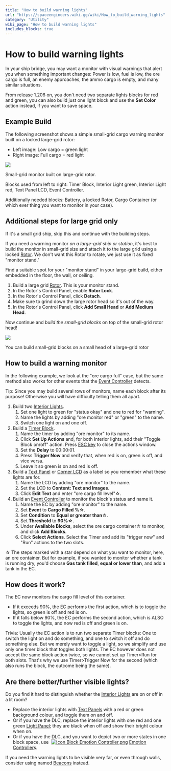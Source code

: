 ```yaml
---
title: "How to build warning lights"
url: "https://spaceengineers.wiki.gg/wiki/How_to_build_warning_lights"
category: "Utility"
wiki_page: "How to build warning lights"
includes_blocks: true
---
```


# How to build warning lights

In your ship bridge, you may want a monitor with visual warnings that alert you when something important changes: Power is low, fuel is low, the ore cargo is full, an enemy approaches, the ammo cargo is empty, and many similar situations.

From release 1.206 on, you don't need two separate lights blocks for red and green, you can also build just one light block and use the **Set Color** action instead, if you want to save space.

## Example Build

The following screenshot shows a simple small-grid cargo warning monitor built on a locked large-grid rotor:

*   Left image: Low cargo = green light
*   Right image: Full cargo = red light

[![](https://spaceengineers.wiki.gg/images/thumb/Warning-monitor-lights.png/320px-Warning-monitor-lights.png?fe566e)](https://spaceengineers.wiki.gg/wiki/File:Warning-monitor-lights.png)

Small-grid monitor built on large-grid rotor.

Blocks used from left to right: Timer Block, Interior Light green, Interior Light red, Text Panel LCD, Event Controller.

Additionally needed blocks: Battery, a locked Rotor, Cargo Container (or which ever thing you want to monitor in your case).

## Additional steps for large grid only

If it's a small grid ship, skip this and continue with the building steps.

If you need a warning monitor _on a large-grid ship or station_, it's best to build the monitor in small-grid size and attach it to the large grid using a locked [Rotor](https://spaceengineers.wiki.gg/wiki/Rotor "Rotor"). We don't want this Rotor to rotate, we just use it as fixed "monitor stand."

Find a suitable spot for your "monitor stand" in your large-grid build, either embedded in the floor, the wall, or ceiling.

1.  Build a large grid [Rotor](https://spaceengineers.wiki.gg/wiki/Rotor "Rotor"). This is your monitor stand.
2.  In the Rotor's Control Panel, enable **Rotor Lock**.
3.  In the Rotor's Control Panel, click **Detach**.
4.  Make sure to grind down the large rotor head so it's out of the way.
5.  In the Rotor's Control Panel, click **Add Small Head** or **Add Medium Head**.

Now continue and _build the small-grid blocks_ on top of the small-grid rotor head!

[![](https://spaceengineers.wiki.gg/images/thumb/Large-grid-rotor-small-grid-head.png/320px-Large-grid-rotor-small-grid-head.png?fb5068)](https://spaceengineers.wiki.gg/wiki/File:Large-grid-rotor-small-grid-head.png)

You can build small-grid blocks on a small head of a large-grid rotor

## How to build a warning monitor

In the following example, we look at the "ore cargo full" case, but the same method also works for other events that the [Event Controller](https://spaceengineers.wiki.gg/wiki/Event_Controller "Event Controller") detects.

Tip: Since you may build several rows of monitors, name each block after its purpose! Otherwise you will have difficulty telling them all apart.

1.  Build two [Interior Lights](https://spaceengineers.wiki.gg/wiki/Interior_Light "Interior Light").
    1.  Set one light to green for "status okay" and one to red for "warning".
    2.  Name the lights by adding "ore monitor red" or "green" to the name.
    3.  Switch one light on and one off.
2.  Build a [Timer Block](https://spaceengineers.wiki.gg/wiki/Timer_Block "Timer Block").
    1.  Name the timer by adding "ore monitor" to its name.
    2.  Click **Set Up Actions** and, for both Interior lights, add their "Toggle Block on/off" action. Press [ESC key](https://spaceengineers.wiki.gg/wiki/Key_Bindings "Key Bindings") to close the actions window.
    3.  Set the **Delay** to 00:00:01.
    4.  Press **Trigger Now** and verify that, when red is on, green is off, and vice versa.
    5.  Leave it so green is on and red is off.
3.  Build a [Text Panel](https://spaceengineers.wiki.gg/wiki/Text_Panel "Text Panel") or [Corner LCD](https://spaceengineers.wiki.gg/wiki/Corner_LCD "Corner LCD") as a label so you remember what these lights are for.
    1.  Name the LCD by adding "ore monitor" to the name.
    2.  Set the LCD to **Content: Text and Images**.
    3.  Click **Edit Text** and enter "ore cargo fill level"☆.
4.  Build an [Event Controller](https://spaceengineers.wiki.gg/wiki/Event_Controller "Event Controller") to monitor the block's status and name it.
    1.  Name the EC by adding "ore monitor" to the name.
    2.  Set **Event** to **Cargo Filled %**☆.
    3.  Set **Condition** to **Equal or greater than**☆.
    4.  Set **Threshold** to **90%**☆.
    5.  Under **Available Blocks**, select the ore cargo container☆ to monitor, and click **Add Blocks**.
    6.  Click **Select Actions**. Select the Timer and add its "trigger now" and "Run" actions to the two slots.

☆ The steps marked with a star depend on what you want to monitor, here, an ore container. But for example, if you wanted to monitor whether a tank is running dry, you'd choose **Gas tank filled**, **equal or lower than**, and add a tank in the EC.

## How does it work?

The EC now monitors the cargo fill level of this container.

*   If it exceeds 90%, the EC performs the first action, which is to toggle the lights, so green is off and red is on.
*   If it falls below 90%, the EC performs the second action, which is ALSO to toggle the lights, and now red is off and green is on.

Trivia: Usually the EC action is to run two separate Timer blocks: One to switch the light on and do something, and one to switch it off and do something else. But we merely want to toggle a light, so we simplify and use only one timer block that toggles both lights. The EC however does not accept the same block action twice, so we cannot set up Timer>Run for both slots. That's why we use Timer>Trigger Now for the second (which also runs the block, the outcome being the same).

## Are there better/further visible lights?

Do you find it hard to distinguish whether the [Interior Lights](https://spaceengineers.wiki.gg/wiki/Interior_Light "Interior Light") are on or off in a lit room?

*   Replace the interior lights with [Text Panels](https://spaceengineers.wiki.gg/wiki/Text_Panel "Text Panel") with a red or green background colour, and toggle them on and off.
*   Or if you have the DLC, replace the interior lights with one red and one green [Light Panel](https://spaceengineers.wiki.gg/wiki/Light_Panel "Light Panel"); they are black when off and show their bright colour when on.
*   Or if you have the DLC, and you want to depict two or more states in one block space, use  [![Icon Block Emotion Controller.png](https://spaceengineers.wiki.gg/images/thumb/Icon_Block_Emotion_Controller.png/21px-Icon_Block_Emotion_Controller.png?f7897f)](https://spaceengineers.wiki.gg/wiki/Emotion_Controller "Emotion Controller") [Emotion Controller](https://spaceengineers.wiki.gg/wiki/Emotion_Controller "Emotion Controller")s.

If you need the warning lights to be visible very far, or even through walls, consider using named [Beacons](https://spaceengineers.wiki.gg/wiki/Beacon "Beacon") instead.
